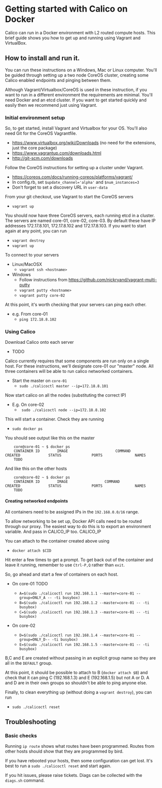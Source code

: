 # Getting started with Calico on Docker

Calico can run in a Docker environment with L2 routed compute hosts. This brief guide shows you
how to get up and running using Vagrant and VirtualBox.

## How to install and run it.

You can run these instructions on a Windows, Mac or Linux computer. You'll be guided through
setting up a two node CoreOS cluster, creating some Calico enabled endpoints and pinging between them.

Although Vagrant/Virtualbox/CoreOS is used in these instruction, if you want to run in a different environment the requirements are minimal. You'll
need Docker and an etcd cluster. If you want to get started quickly and easily then we recommend just
using Vagrant.


### Initial environment setup
So, to get started, install Vagrant and Virtualbox for your OS. You'll also need Git for the CoreOS Vagrantfile.
* https://www.virtualbox.org/wiki/Downloads (no need for the extensions, just the core package)
* https://www.vagrantup.com/downloads.html
* http://git-scm.com/downloads

Follow the CoreOS instructions for setting up a cluster under Vagrant.
* https://coreos.com/docs/running-coreos/platforms/vagrant/
* In config.rb, set `$update_channel='alpha'` and `$num_instances=3`
* Don't forget to set a discovery URL in `user-data`

From your git checkout, use Vagrant to start the CoreOS servers
* `vagrant up`

You should now have three CoreOS servers, each running etcd in a cluster. The servers are named core-01, core-02, core-03.  By default these have IP addresses 172.17.8.101, 172.17.8.102 and 172.17.8.103. If you want to start again at any point, you can run

* `vagrant destroy`
* `vagrant up`

To connect to your servers
* Linux/MacOSX
   * `vagrant ssh <hostname>`
* Windows
   * Follow instructions from https://github.com/nickryand/vagrant-multi-putty
   * `vagrant putty <hostname>`
   * `vagrant putty core-02`

At this point, it's worth checking that your servers can ping each other.
* e.g. From core-01
   * `ping 172.18.8.102`

### Using Calico
Download Calico onto each server
* TODO

Calico currently requires that some components are run only on a single host. For these instructions, we'll designate core-01 our "master" node. All three containers will be able to run calico networked containers.

* Start the master on `core-01`
  * `sudo ./calicoctl master --ip=172.18.8.101`

Now start calico on all the nodes (substituting the correct IP)
* E.g. On core-02
   * ` sudo ./calicoctl node --ip=172.18.8.102`


This will start a container. Check they are running
* `sudo docker ps`

You should see output like this on the master

```
    core@core-01 ~ $ docker ps
    CONTAINER ID        IMAGE                      COMMAND                CREATED             STATUS              PORTS               NAMES
    TODO
```
And like this on the other hosts
```
    core@core-02 ~ $ docker ps
    CONTAINER ID        IMAGE                 COMMAND                CREATED             STATUS              PORTS               NAMES
    TODO
```

#### Creating networked endpoints
All containers need to be assigned IPs in the `192.168.0.0/16` range.

To allow networking to be set up, Docker API calls need to be routed through our proxy. The easiest way to do this is to export an environment variable.
And pass in CALICO_IP too.
CALICO_IP

You can attach to the container created above using
* `docker attach $CID`

Hit enter a few times to get a prompt. To get back out of the container and leave it running, remember to use `Ctrl-P,Q` rather than `exit`.

So, go ahead and start a few of containers on each host.
* On core-01 TODO
   * `A=$(sudo ./calicoctl run 192.168.1.1 --master=core-01 --group=ONLY_A -- -ti busybox)`
   * `B=$(sudo ./calicoctl run 192.168.1.2 --master=core-01 -- -ti busybox)`
   * `C=$(sudo ./calicoctl run 192.168.1.3 --master=core-01 -- -ti busybox)`

* On core-02
   * `D=$(sudo ./calicoctl run 192.168.1.4 --master=core-01 --group=ONLY_D-- -ti busybox)`
   * `E=$(sudo ./calicoctl run 192.168.1.5 --master=core-01 -- -ti busybox)`

B,C and E are created without passing in an explicit group name so they are all in the `DEFAULT` group.

At this point, it should be possible to attach to B (`docker attach $B`) and check that it can ping C (192.168.1.3) and E (192.168.1.5) but not A or D. A and D are in their own groups so shouldn't be able to ping anyone else.


Finally, to clean everything up (without doing a `vagrant destroy`), you can run
* `sudo ./calicoctl reset`

## Troubleshooting

### Basic checks
Running `ip route` shows what routes have been programmed. Routes from other hosts should show
that they are programmed by bird.

If you have rebooted your hosts, then some configuration can get lost. It's best to run a `sudo
./calicoctl reset` and start again.

If you hit issues, please raise tickets. Diags can be collected with the `diags.sh` command.
